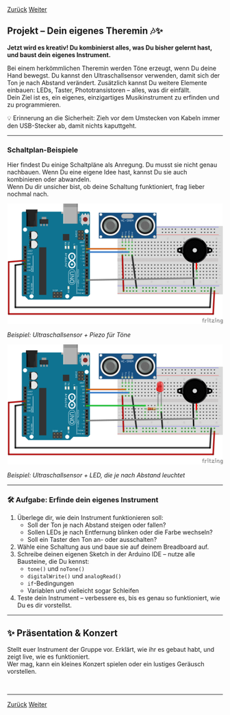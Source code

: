 <link rel="stylesheet" href="assets/css/custom.css?v=2">

<div class="nav-container">
  <a href="Sensoren2" class="button">Zurück</a>
  <a href="Abschluss" class="button">Weiter</a>
</div>

## Projekt – Dein eigenes Theremin 🎶✨

**Jetzt wird es kreativ! Du kombinierst alles, was Du bisher gelernt hast, und baust dein eigenes Instrument.**

Bei einem herkömmlichen Theremin werden Töne erzeugt, wenn Du deine Hand bewegst. Du kannst den Ultraschallsensor verwenden, damit sich der Ton je nach Abstand verändert. Zusätzlich kannst Du weitere Elemente einbauen: LEDs, Taster, Phototransistoren – alles, was dir einfällt.  
Dein Ziel ist es, ein eigenes, einzigartiges Musikinstrument zu erfinden und zu programmieren.

<div class="merkbox">
💡 Erinnerung an die Sicherheit: Zieh vor dem Umstecken von Kabeln immer den USB-Stecker ab, damit nichts kaputtgeht.
</div>

---

### Schaltplan-Beispiele

Hier findest Du einige Schaltpläne als Anregung. Du musst sie nicht genau nachbauen. Wenn Du eine eigene Idee hast, kannst Du sie auch kombinieren oder abwandeln.  
Wenn Du dir unsicher bist, ob deine Schaltung funktioniert, frag lieber nochmal nach.

<div class="schaltplan-box">
  <img src="img/Schaltung_theremin_v2.png" alt="Theremin-Grundschaltung">
  <p><em>Beispiel: Ultraschallsensor + Piezo für Töne</em></p>
</div>

<div class="schaltplan-box">
  <img src="img/Schaltung_t3_v2.png" alt="Theremin mit LED">
  <p><em>Beispiel: Ultraschallsensor + LED, die je nach Abstand leuchtet</em></p>
</div>

<!-- Optional weitere Beispiele:
<div class="schaltplan-box">
  <img src="img/Schaltung_theremin_button.jpg" alt="Theremin mit Taster">
  <p><em>Beispiel: Zusätzlich ein Taster zum Umschalten</em></p>
</div>

<div class="schaltplan-box">
  <img src="img/Schaltung_theremin_phototransistor.jpg" alt="Theremin mit Phototransistor">
  <p><em>Beispiel: Phototransistor für ein weiteres Steuersignal</em></p>
</div>
-->

---

<div class="aufgabe">
<h3>🛠️ Aufgabe: Erfinde dein eigenes Instrument</h3>
<ol>
  <li>Überlege dir, wie dein Instrument funktionieren soll:
    <ul>
      <li>Soll der Ton je nach Abstand steigen oder fallen?</li>
      <li>Sollen LEDs je nach Entfernung blinken oder die Farbe wechseln?</li>
      <li>Soll ein Taster den Ton an- oder ausschalten?</li>
    </ul>
  </li>
  <li>Wähle eine Schaltung aus und baue sie auf deinem Breadboard auf.</li>
  <li>Schreibe deinen eigenen Sketch in der Arduino IDE – nutze alle Bausteine, die Du kennst:
    <ul>
      <li><code>tone()</code> und <code>noTone()</code></li>
      <li><code>digitalWrite()</code> und <code>analogRead()</code></li>
      <li><code>if</code>-Bedingungen</li>
      <li>Variablen und vielleicht sogar Schleifen</li>
    </ul>
  </li>
  <li>Teste dein Instrument – verbessere es, bis es genau so funktioniert, wie Du es dir vorstellst.</li>
</ol>
</div>


---

## ✨ Präsentation & Konzert

Stellt euer Instrument der Gruppe vor. Erklärt, wie ihr es gebaut habt, und zeigt live, wie es funktioniert.  
Wer mag, kann ein kleines Konzert spielen oder ein lustiges Geräusch vorstellen.

<p class="spacing-1">&nbsp;</p>

---

<div class="nav-container">
  <a href="Sensoren2" class="button">Zurück</a>
  <a href="Abschluss" class="button">Weiter</a>
</div>
